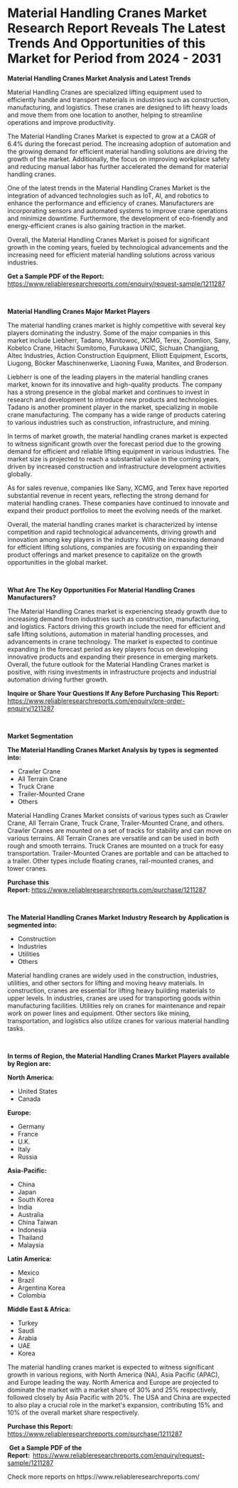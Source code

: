 <p><h1>Material Handling Cranes Market Research Report Reveals The Latest Trends And Opportunities of this Market for Period from 2024 - 2031</h1></p><p><strong>Material Handling Cranes Market Analysis and Latest Trends</strong></p>
<p><p>Material Handling Cranes are specialized lifting equipment used to efficiently handle and transport materials in industries such as construction, manufacturing, and logistics. These cranes are designed to lift heavy loads and move them from one location to another, helping to streamline operations and improve productivity. </p><p>The Material Handling Cranes Market is expected to grow at a CAGR of 6.4% during the forecast period. The increasing adoption of automation and the growing demand for efficient material handling solutions are driving the growth of the market. Additionally, the focus on improving workplace safety and reducing manual labor has further accelerated the demand for material handling cranes.</p><p>One of the latest trends in the Material Handling Cranes Market is the integration of advanced technologies such as IoT, AI, and robotics to enhance the performance and efficiency of cranes. Manufacturers are incorporating sensors and automated systems to improve crane operations and minimize downtime. Furthermore, the development of eco-friendly and energy-efficient cranes is also gaining traction in the market.</p><p>Overall, the Material Handling Cranes Market is poised for significant growth in the coming years, fueled by technological advancements and the increasing need for efficient material handling solutions across various industries.</p></p>
<p><strong>Get a Sample PDF of the Report:&nbsp;</strong> <a href="https://www.reliableresearchreports.com/enquiry/request-sample/1211287">https://www.reliableresearchreports.com/enquiry/request-sample/1211287</a></p>
<p>&nbsp;</p>
<p><strong>Material Handling Cranes Major Market Players</strong></p>
<p><p>The material handling cranes market is highly competitive with several key players dominating the industry. Some of the major companies in this market include Liebherr, Tadano, Manitowoc, XCMG, Terex, Zoomlion, Sany, Kobelco Crane, Hitachi Sumitomo, Furukawa UNIC, Sichuan Changjiang, Altec Industries, Action Construction Equipment, Elliott Equipment, Escorts, Liugong, Böcker Maschinenwerke, Liaoning Fuwa, Manitex, and Broderson.</p><p>Liebherr is one of the leading players in the material handling cranes market, known for its innovative and high-quality products. The company has a strong presence in the global market and continues to invest in research and development to introduce new products and technologies. Tadano is another prominent player in the market, specializing in mobile crane manufacturing. The company has a wide range of products catering to various industries such as construction, infrastructure, and mining.</p><p>In terms of market growth, the material handling cranes market is expected to witness significant growth over the forecast period due to the growing demand for efficient and reliable lifting equipment in various industries. The market size is projected to reach a substantial value in the coming years, driven by increased construction and infrastructure development activities globally.</p><p>As for sales revenue, companies like Sany, XCMG, and Terex have reported substantial revenue in recent years, reflecting the strong demand for material handling cranes. These companies have continued to innovate and expand their product portfolios to meet the evolving needs of the market.</p><p>Overall, the material handling cranes market is characterized by intense competition and rapid technological advancements, driving growth and innovation among key players in the industry. With the increasing demand for efficient lifting solutions, companies are focusing on expanding their product offerings and market presence to capitalize on the growth opportunities in the global market.</p></p>
<p>&nbsp;</p>
<p><strong>What Are The Key Opportunities For Material Handling Cranes Manufacturers?</strong></p>
<p><p>The Material Handling Cranes market is experiencing steady growth due to increasing demand from industries such as construction, manufacturing, and logistics. Factors driving this growth include the need for efficient and safe lifting solutions, automation in material handling processes, and advancements in crane technology. The market is expected to continue expanding in the forecast period as key players focus on developing innovative products and expanding their presence in emerging markets. Overall, the future outlook for the Material Handling Cranes market is positive, with rising investments in infrastructure projects and industrial automation driving further growth.</p></p>
<p><strong>Inquire or Share Your Questions If Any Before Purchasing This Report:</strong> <a href="https://www.reliableresearchreports.com/enquiry/pre-order-enquiry/1211287">https://www.reliableresearchreports.com/enquiry/pre-order-enquiry/1211287</a></p>
<p>&nbsp;</p>
<p><strong>Market Segmentation</strong></p>
<p><strong>The Material Handling Cranes Market Analysis by types is segmented into:</strong></p>
<p><ul><li>Crawler Crane</li><li>All Terrain Crane</li><li>Truck Crane</li><li>Trailer-Mounted Crane</li><li>Others</li></ul></p>
<p><p>Material Handling Cranes Market consists of various types such as Crawler Crane, All Terrain Crane, Truck Crane, Trailer-Mounted Crane, and others. Crawler Cranes are mounted on a set of tracks for stability and can move on various terrains. All Terrain Cranes are versatile and can be used in both rough and smooth terrains. Truck Cranes are mounted on a truck for easy transportation. Trailer-Mounted Cranes are portable and can be attached to a trailer. Other types include floating cranes, rail-mounted cranes, and tower cranes.</p></p>
<p><strong>Purchase this Report:&nbsp;</strong><a href="https://www.reliableresearchreports.com/purchase/1211287">https://www.reliableresearchreports.com/purchase/1211287</a></p>
<p>&nbsp;</p>
<p><strong>The Material Handling Cranes Market Industry Research by Application is segmented into:</strong></p>
<p><ul><li>Construction</li><li>Industries</li><li>Utilities</li><li>Others</li></ul></p>
<p><p>Material handling cranes are widely used in the construction, industries, utilities, and other sectors for lifting and moving heavy materials. In construction, cranes are essential for lifting heavy building materials to upper levels. In industries, cranes are used for transporting goods within manufacturing facilities. Utilities rely on cranes for maintenance and repair work on power lines and equipment. Other sectors like mining, transportation, and logistics also utilize cranes for various material handling tasks.</p></p>
<p>&nbsp;</p>
<p><strong>In terms of Region, the Material Handling Cranes Market Players available by Region are:</strong></p>
<p>
    <p> <strong> North America: </strong>
        <ul>
            <li>United States</li>
            <li>Canada</li>
        </ul>
        </p> 
    <p> <strong> Europe: </strong>
        <ul>
            <li>Germany</li>
            <li>France</li>
            <li>U.K.</li>
            <li>Italy</li>
            <li>Russia</li>
        </ul>
        </p> 
    <p> <strong> Asia-Pacific: </strong>
        <ul>
            <li>China</li>
            <li>Japan</li>
            <li>South Korea</li>
            <li>India</li>
            <li>Australia</li>
            <li>China Taiwan</li>
            <li>Indonesia</li>
            <li>Thailand</li>
            <li>Malaysia</li>
        </ul>
        </p> 
    <p> <strong> Latin America: </strong>
        <ul>
            <li>Mexico</li>
            <li>Brazil</li>
            <li>Argentina Korea</li>
            <li>Colombia</li>
        </ul>
        </p> 
    <p> <strong> Middle East & Africa: </strong>
        <ul>
            <li>Turkey</li>
            <li>Saudi</li>
            <li>Arabia</li>
            <li>UAE</li>
            <li>Korea</li>
        </ul>
    </p>
    </p>
<p><p>The material handling cranes market is expected to witness significant growth in various regions, with North America (NA), Asia Pacific (APAC), and Europe leading the way. North America and Europe are projected to dominate the market with a market share of 30% and 25% respectively, followed closely by Asia Pacific with 20%. The USA and China are expected to also play a crucial role in the market's expansion, contributing 15% and 10% of the overall market share respectively.</p></p>
<p><strong>Purchase this Report: </strong><a href="https://www.reliableresearchreports.com/purchase/1211287">https://www.reliableresearchreports.com/purchase/1211287</a></p>
<p>&nbsp;<strong>Get a Sample PDF of the Report:&nbsp;&nbsp;</strong><a href="https://www.reliableresearchreports.com/enquiry/request-sample/1211287">https://www.reliableresearchreports.com/enquiry/request-sample/1211287</a></p>
<p><strong></strong></p>
<p>Check more reports on https://www.reliableresearchreports.com/</p>